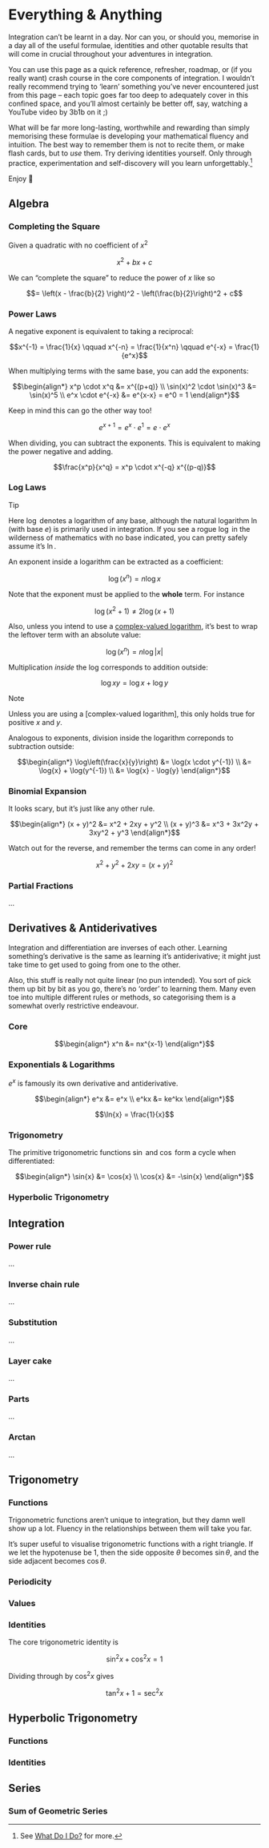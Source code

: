 # Everything & Anything
<!-- #SQUARK live! feat! dev!
| dest = guides/integrals/collections/everything-anything
| capt = The prime integrator’s standard arsenal
| index = guides / integrals
| date = 2025 January 28
-->

Integration can’t be learnt in a day. Nor can you, or should you, memorise in a day all of the useful formulae, identities and other quotable results that will come in crucial throughout your adventures in integration.

You can use this page as a quick reference, refresher, roadmap, or (if you really want) crash course in the core components of integration. I wouldn’t really recommend trying to ‘learn’ something you’ve never encountered just from this page – each topic goes far too deep to adequately cover in this confined space, and you’ll almost certainly be better off, say, watching a YouTube video by 3b1b on it ;)

What will be far more long-lasting, worthwhile and rewarding than simply memorising these formulae is developing your mathematical fluency and intuition. The best way to remember them is not to recite them, or make flash cards, but to *use* them. Try deriving identities yourself. Only through practice, experimentation and self-discovery will you learn unforgettably.[^learn]

[^learn]: See [What Do I Do?](what.md) for more.

Enjoy 🥕


## Algebra

### Completing the Square
Given a quadratic with no coefficient of $x^2$

```math
x^2 + bx + c
```

We can “complete the square” to reduce the power of $x$ like so

```math
= \left(x - \frac{b}{2} \right)^2 - \left(\frac{b}{2}\right)^2 + c
```

### Power Laws
A negative exponent is equivalent to taking a reciprocal:

```math
x^{-1} = \frac{1}{x}
  \qquad x^{-n} = \frac{1}{x^n}
  \qquad e^{-x} = \frac{1}{e^x}
```

When multiplying terms with the same base, you can add the exponents:

```math
\begin{align*}
  x^p \cdot x^q &= x^{(p+q)}
  \\ \sin(x)^2 \cdot \sin(x)^3 &= \sin(x)^5
  \\ e^x \cdot e^{-x} &= e^{x-x} = e^0 = 1
\end{align*}
```

Keep in mind this can go the other way too!

```math
e^{x+1} = e^x \cdot e^1 = e \cdot e^x
```

When dividing, you can subtract the exponents. This is equivalent to making the power negative and adding.

```math
\frac{x^p}{x^q} = x^p \cdot x^{-q} x^{(p-q)}
```

### Log Laws
> [!Tip]
> Here $\log$ denotes a logarithm of any base, although the natural logarithm $\ln$ (with base $e$) is primarily used in integration. If you see a rogue $\log$ in the wilderness of mathematics with no base indicated, you can pretty safely assume it’s $\ln$.

An exponent inside a logarithm can be extracted as a coefficient:

```math
\log(x^n) = n \log{x}
```

Note that the exponent must be applied to the **whole** term. For instance

```math
\log(x^2 + 1) \neq 2 \log(x + 1)
```

Also, unless you intend to use a [complex-valued logarithm](...), it’s best to wrap the leftover term with an absolute value:

```math
\log(x^n) = n \log{|x|}
```

Multiplication *inside* the log corresponds to addition outside:

```math
\log{xy} = \log{x} + \log{y}
```

> [!Note]
> Unless you are using a [complex-valued logarithm], this only holds true for positive $x$ and $y$.

Analogous to exponents, division inside the logarithm correponds to subtraction outside:

```math
\begin{align*}
  \log\left(\frac{x}{y}\right) &= \log(x \cdot y^{-1})
  \\ &= \log{x} + \log(y^{-1})
  \\ &= \log{x} - \log{y}
\end{align*}
```

### Binomial Expansion
It looks scary, but it’s just like any other rule.

```math
\begin{align*}
  (x + y)^2 &= x^2 + 2xy + y^2
  \\ (x + y)^3 &= x^3 + 3x^2y + 3xy^2 + y^3
\end{align*}
```

Watch out for the reverse, and remember the terms can come in any order!

```math
x^2 + y^2 + 2xy = (x + y)^2
```

### Partial Fractions
...


## Derivatives & Antiderivatives

Integration and differentiation are inverses of each other. Learning something’s derivative is the same as learning it’s antiderivative; it might just take time to get used to going from one to the other.

Also, this stuff is really not quite linear (no pun intended). You sort of pick them up bit by bit as you go, there’s no ‘order’ to learning them. Many even toe into multiple different rules or methods, so categorising them is a somewhat overly restrictive endeavour.

### Core
```math
\begin{align*}
  x^n &= nx^{x-1}
\end{align*}
```

### Exponentials & Logarithms
$e^x$ is famously its own derivative and antiderivative.

```math
\begin{align*}
  e^x &= e^x
  \\ e^kx &= ke^kx
\end{align*}
```

```math
\ln{x} = \frac{1}{x}
```

### Trigonometry
The primitive trigonometric functions $\sin$ and $\cos$ form a cycle when differentiated:

```math
\begin{align*}
  \sin{x} &= \cos{x}
  \\ \cos{x} &= -\sin{x}
\end{align*}
```

### Hyperbolic Trigonometry


## Integration

### Power rule
...

### Inverse chain rule
...

### Substitution
...

### Layer cake
...

### Parts
...

### Arctan
...


## Trigonometry

### Functions
Trigonometric functions aren’t unique to integration, but they damn well show up a lot. Fluency in the relationships between them will take you far.

It’s super useful to visualise trigonometric functions with a right triangle. If we let the hypotenuse be $1$, then the side opposite $\theta$ becomes $\sin{\theta}$, and the side adjacent becomes $\cos{\theta}$.
<!-- TODO -->

### Periodicity

### Values

### Identities
The core trigonometric identity is

```math
\sin^2{x} + \cos^2{x} = 1
```

Dividing through by $\cos^2{x}$ gives

```math
\tan^2{x} + 1 = \sec^2{x}
```


## Hyperbolic Trigonometry

### Functions

### Identities


## Series

### Sum of Geometric Series
